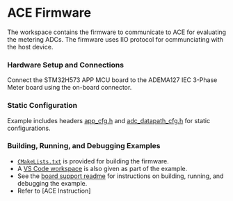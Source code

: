 ﻿# ACE Firmware

The workspace contains the firmware to communicate to ACE for evaluating the metering ADCs. The firmware uses IIO
protocol for ocmmunciating with the host device.

### Hardware Setup and Connections

Connect the STM32H573 APP MCU board to the ADEMA127 IEC 3-Phase Meter board using the on-board connector.

### Static Configuration

Example includes headers [app_cfg.h](config/app_cfg.h) and [adc_datapath_cfg.h](config/adc_datapath_cfg.h) for static configurations.


### Building, Running, and Debugging Examples

- [`CMakeLists.txt`](./CMakeLists.txt) is provided for building the firmware.
- A [VS Code workspace](examples/projects/frame_format_example.code-workspace) is also given as part of the example.
- See the [board support readme](https://github.com/analogdevicesinc/energy-board-support/blob/main/stm/app_mcu_h5/readme.md) for instructions on building, running, and debugging the example.
- Refer to [ACE Instruction]








